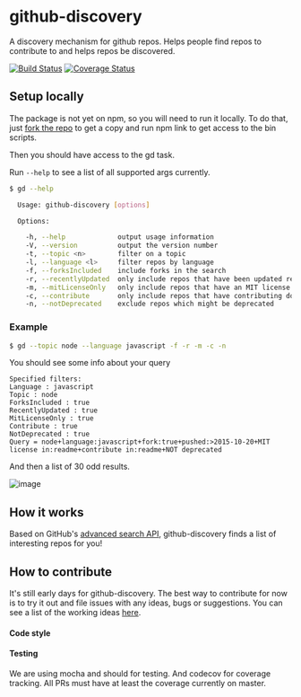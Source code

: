 # github-discovery
A discovery mechanism for github repos. Helps people find repos to contribute to and helps repos be discovered.

[![Build Status](https://travis-ci.org/olivif/github-discovery.svg?branch=master)](https://travis-ci.org/olivif/github-discovery)
[![Coverage Status](https://codecov.io/github/olivif/github-discovery/coverage.svg?precision=2)](https://codecov.io/github/olivif/github-discovery)

## Setup locally

The package is not yet on npm, so you will need to run it locally. To do that, just [fork the repo](https://github.com/olivif/github-discovery#fork-destination-box) to get a copy and run npm link to get access to the bin scripts. 

Then you should have access to the gd task.    

Run `--help` to see a list of all supported args currently.

```sh
$ gd --help

  Usage: github-discovery [options]

  Options:

    -h, --help             output usage information
    -V, --version          output the version number
    -t, --topic <n>        filter on a topic
    -l, --language <l>     filter repos by language
    -f, --forksIncluded    include forks in the search
    -r, --recentlyUpdated  only include repos that have been updated recently (last month)
    -m, --mitLicenseOnly   only include repos that have an MIT license
    -c, --contribute       only include repos that have contributing documentation
    -n, --notDeprecated    exclude repos which might be deprecated
```
### Example

```sh
$ gd --topic node --language javascript -f -r -m -c -n
``` 

You should see some info about your query
```
Specified filters:
Language : javascript
Topic : node
ForksIncluded : true
RecentlyUpdated : true
MitLicenseOnly : true
Contribute : true
NotDeprecated : true
Query = node+language:javascript+fork:true+pushed:>2015-10-20+MIT license in:readme+contribute in:readme+NOT deprecated
```

And then a list of 30 odd results. 

![image](https://cloud.githubusercontent.com/assets/7736961/11918473/22fadb18-a733-11e5-8a18-f4b1af1d8961.png)

## How it works

Based on GitHub's [advanced search API](https://help.github.com/articles/searching-repositories/), github-discovery finds a list of interesting repos for you! 

## How to contribute

It's still early days for github-discovery. The best way to contribute for now is to try it out and file issues with any ideas, bugs or suggestions. You can see a list of the working ideas [here](https://github.com/olivif/github-discovery/blob/master/ideas.md). 

#### Code style

#### Testing
We are using mocha and should for testing. And codecov for coverage tracking. All PRs must have at least the coverage currently on master.  

